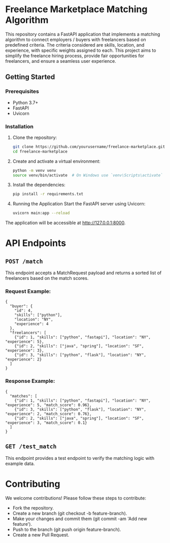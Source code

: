 # Freelance Marketplace Matching Algorithm

This repository contains a FastAPI application that implements a matching algorithm to connect 
employers / buyers with freelancers based on predefined criteria. The criteria considered are skills, 
location, and experience, with specific weights assigned to each. This project aims to simplify 
the freelance hiring process, provide fair opportunities for freelancers, and ensure a 
seamless user experience.


## Getting Started

### Prerequisites

- Python 3.7+
- FastAPI
- Uvicorn

### Installation

1. Clone the repository:

   ```bash
   git clone https://github.com/yourusername/freelance-marketplace.git
   cd freelance-marketplace

2. Create and activate a virtual environment:

    ```bash
    python -m venv venv
    source venv/bin/activate  # On Windows use `venv\Scripts\activate`

3. Install the dependencies:

    ```bash
    pip install -r requirements.txt

4. Running the Application
Start the FastAPI server using Uvicorn:

    ```bash
    uvicorn main:app --reload
The application will be accessible at http://127.0.0.1:8000.



# API Endpoints
## `POST /match`
This endpoint accepts a MatchRequest payload and returns a sorted list of freelancers based on the match scores.

### Request Example:

    {
      "buyer": {
        "id": 4,
        "skills": ["python"],
        "location": "NY",
        "experience": 4
      },
      "freelancers": [
        {"id": 1, "skills": ["python", "fastapi"], "location": "NY", "experience": 5},
        {"id": 2, "skills": ["java", "spring"], "location": "SF", "experience": 3},
        {"id": 3, "skills": ["python", "flask"], "location": "NY", "experience": 2}
      ]
    }


### Response Example:

    {
      "matches": [
        {"id": 1, "skills": ["python", "fastapi"], "location": "NY", "experience": 5, "match_score": 0.96},
        {"id": 3, "skills": ["python", "flask"], "location": "NY", "experience": 2, "match_score": 0.76},
        {"id": 2, "skills": ["java", "spring"], "location": "SF", "experience": 3, "match_score": 0.1}
      ]
    }


## `GET /test_match`

This endpoint provides a test endpoint to verify the matching logic with example data.


# Contributing
We welcome contributions! Please follow these steps to contribute:

* Fork the repository.
* Create a new branch (git checkout -b feature-branch).
* Make your changes and commit them (git commit -am 'Add new feature').
* Push to the branch (git push origin feature-branch).
* Create a new Pull Request.
